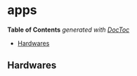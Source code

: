 # apps

**Table of Contents** _generated with_ [_DocToc_](https://github.com/thlorenz/doctoc)

* [Hardwares](apps.md#hardwares)

## Hardwares

